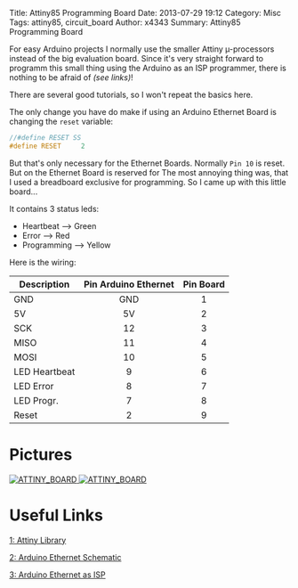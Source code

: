 Title: Attiny85 Programming Board
Date: 2013-07-29 19:12
Category: Misc
Tags: attiny85, circuit_board
Author: x4343
Summary: Attiny85 Programming Board

For easy Arduino projects I normally use the smaller Attiny µ-processors instead of the big evaluation board.
Since it's very straight forward to programm this small thing using the Arduino as an ISP programmer, there is nothing to be afraid of *(see links)*!

There are several good tutorials, so I won't repeat the basics here.

The only change you have do make if using an Arduino Ethernet Board is changing the `reset` variable:

``` C
//#define RESET SS
#define RESET     2
```

But that's only necessary for the Ethernet Boards. Normally `Pin 10` is reset. But on the Ethernet Board is reserved for 
The most annoying thing was, that I used a breadboard exclusive for programming. So I came up with this little board...

It contains 3 status leds:
- Heartbeat --> Green
- Error --> Red
- Programming --> Yellow
 
Here is the wiring:

| Description | Pin Arduino Ethernet | Pin Board |
| --- | :---: | :---: |
| GND| GND| 1|
| 5V| 5V | 2|
| SCK|12 | 3|
| MISO| 11| 4|
| MOSI| 10| 5|
| LED Heartbeat| 9| 6|
| LED Error| 8| 7|
| LED Progr.| 7| 8|
| Reset| 2| 9|

# Pictures

[ ![ATTINY_BOARD](/static/pictures/attiny_board/thumbs/20130216_004b.jpg "Board1") ](/static/pictures/attiny_board/20130216_004b.jpg)
[ ![ATTINY_BOARD](/static/pictures/attiny_board/thumbs/20130225_002b.jpg "Board1") ](/static/pictures/attiny_board/20130225_002b.jpg)

# Useful Links
 
[1: Attiny Library](http://hlt.media.mit.edu/?p=1695)

[2: Arduino Ethernet Schematic](http://arduino.cc/de/uploads/Main/arduino-ethernet-schematic.pdf)

[3: Arduino Ethernet as ISP](http://forum.arduino.cc/index.php?topic=112940.0;wap2)

